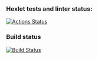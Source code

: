 ### Hexlet tests and linter status:
[![Actions Status](https://github.com/badcookie/devops-for-programmers-project-lvl1/workflows/hexlet-check/badge.svg)](https://github.com/badcookie/devops-for-programmers-project-lvl1/actions)

### Build status
[![Build Status](https://github.com/badcookie/devops-for-programmers-project-lvl1/workflows/push/badge.svg)](https://github.com/badcookie/devops-for-programmers-project-lvl1/actions)
